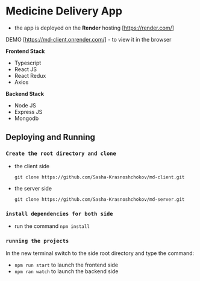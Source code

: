 # Medicine Delivery App
  - the app is deployed on the **Render** hosting [https://render.com/]

DEMO [https://md-client.onrender.com/] - to view it in the browser

**Frontend Stack**
  - Typescript
  - React JS
  - React Redux
  - Axios

**Backend Stack**
  - Node JS
  - Express JS
  - Mongodb

## Deploying and Running

### `Create the root directory and clone`

  - the client side
    ```
    git clone https://github.com/Sasha-Krasnoshchokov/md-client.git
    ```

  - the server side
    ```
    git clone https://github.com/Sasha-Krasnoshchokov/md-server.git
    ```

### `install dependencies for both side`

  - run the command
  ```npm install```

### `running the projects`

In the new terminal switch to the side root directory and type the command:
  - ```npm run start``` to launch the frontend side
  - ```npm ran watch``` to launch the backend side
